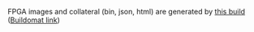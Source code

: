 FPGA images and collateral (bin, json, html) are generated by
[this build](https://github.com/oxidecomputer/quartz/runs/12174806416)
([Buildomat link](https://buildomat.eng.oxide.computer/wg/0/details/01GW30E8DZBKDSNTPETHGGXG14/cOx0Mt8MmpIIuiq7776EKHko5InoJ8mxv6iwVqA7890lo32t/01GW30EQ6V7ZB1RGE6JXAT7WE2))